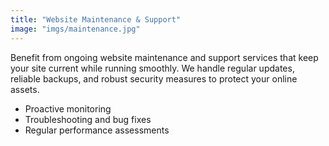 ```yaml
---
title: "Website Maintenance & Support"
image: "imgs/maintenance.jpg"
---
```

Benefit from ongoing website maintenance and support services that keep your site current while running smoothly. We handle regular updates, reliable backups, and robust security measures to protect your online assets.  
- Proactive monitoring  
- Troubleshooting and bug fixes  
- Regular performance assessments  